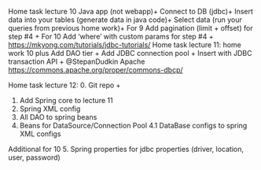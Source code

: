 Home task lecture 10
Java app (not webapp)+
Connect to DB (jdbc)+
Insert data into your tables (generate data in java code)+
Select data (run your queries from previous home work)+ For 9 Add pagination (limit + offset) for step #4 + For 10 Add ‘where’ with custom params for step #4 + https://mkyong.com/tutorials/jdbc-tutorials/
Home task lecture 11: home work 10 plus
Add DAO tier +
Add JDBC connection pool +
Insert with JDBC transaction API +
@StepanDudkin Apache https://commons.apache.org/proper/commons-dbcp/

Home task lecture 12:
0. Git repo + 
1. Add Spring core to lecture 11
2. Spring XML config
3. All DAO to spring beans
4. Beans for DataSource/Connection Pool
   4.1 DataBase configs to spring XML configs

Additional for 10
5. Spring properties for jdbc properties (driver, location, user, password)